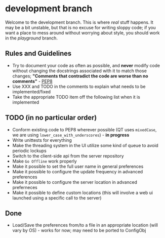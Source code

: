 # development branch

Welcome to the development branch. This is where *real* stuff happens. It may be a bit unstable, but that is no
excuse for writing sloppy code; if you want a place to mess around without worrying about style, you should work in
the *playground* branch.

## Rules and Guidelines
* Try to document your code as often as possible, and **never** modify code without changing the docstrings
associated with it to match those changes; **"Comments that contradict the code are worse than no comments"** - 
[PEP8](http://www.python.org/dev/peps/pep-0008/)
* Use XXX and TODO in the comments to explain what needs to be implemented/fixed
* Take the appropriate TODO item off the following list when it is implemented

## TODO (in no particular order)
* Conform existing code to PEP8 wherever possible (QT uses ``mixedCase``, we are using ``lower_case_with_underscores``) - **in progress**
* Write unittests for everything
* Make the threading system in the UI utilize some kind of queue to avoid periodic lockups
* Switch to the client-side api from the server repository
* Make ``Go Offline`` work properly
* Make it possible to set the full user name in general preferences
* Make it possible to configure the update frequency in advanced preferences
* Make it possible to configure the server location in advanced preferneces
* Make it possible to define custom locations (this will involve a web ui launched using a specific call to the server)

## Done
* Load/Save the preferences from/to a file in an appropriate location (will vary by OS) - works for now; may need to be ported to ConfigObj